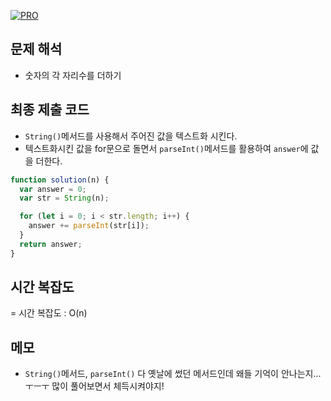 [![PRO]][Link]

## 문제 해석

- 숫자의 각 자리수를 더하기

## 최종 제출 코드

- `String()`메서드를 사용해서 주어진 값을 텍스트화 시킨다.
- 텍스트화시킨 값을 for문으로 돌면서 `parseInt()`메서드를 활용하여 `answer`에 값을 더한다.

```js
function solution(n) {
  var answer = 0;
  var str = String(n);

  for (let i = 0; i < str.length; i++) {
    answer += parseInt(str[i]);
  }
  return answer;
}
```

## 시간 복잡도

= 시간 복잡도 : O(n)

## 메모

- `String()`메서드, `parseInt()` 다 옛날에 썼던 메서드인데 왜들 기억이 안나는지...ㅜㅡㅜ 많이 풀어보면서 체득시켜야지!
<!---------------------------------------------------------------------------->

[PRO]: https://github.com/GoSSaChin/algorithm-js/assets/107768516/67c43b52-bc3f-4571-a249-5519021afbb0
[Link]: https://school.programmers.co.kr/learn/courses/30/lessons/12931
